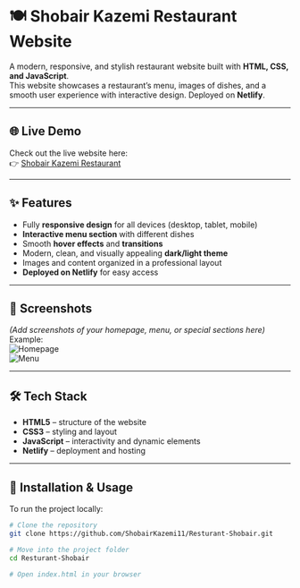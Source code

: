 # 🍽️ Shobair Kazemi Restaurant Website

A modern, responsive, and stylish restaurant website built with **HTML, CSS, and JavaScript**.  
This website showcases a restaurant’s menu, images of dishes, and a smooth user experience with interactive design. Deployed on **Netlify**.

---

## 🌐 Live Demo
Check out the live website here:  
👉 [Shobair Kazemi Restaurant](https://shobairkazemiresturant.netlify.app)

---

## ✨ Features
- Fully **responsive design** for all devices (desktop, tablet, mobile)  
- **Interactive menu section** with different dishes  
- Smooth **hover effects** and **transitions**  
- Modern, clean, and visually appealing **dark/light theme**  
- Images and content organized in a professional layout  
- **Deployed on Netlify** for easy access  

---

## 📸 Screenshots
*(Add screenshots of your homepage, menu, or special sections here)*  
Example:  
![Homepage](assets/images/screenshots/homepage.png)  
![Menu](assets/images/screenshots/menu.png)  

---

## 🛠️ Tech Stack
- **HTML5** – structure of the website  
- **CSS3** – styling and layout  
- **JavaScript** – interactivity and dynamic elements  
- **Netlify** – deployment and hosting  

---

## 🚀 Installation & Usage
To run the project locally:

```bash
# Clone the repository
git clone https://github.com/ShobairKazemi11/Resturant-Shobair.git

# Move into the project folder
cd Resturant-Shobair

# Open index.html in your browser
